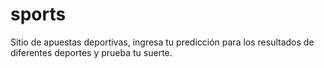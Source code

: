 # sports
Sitio de apuestas deportivas, ingresa tu predicción para los resultados de diferentes deportes y prueba tu suerte.
